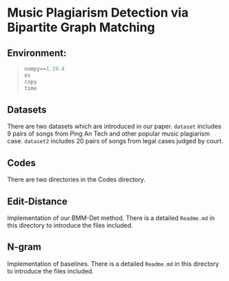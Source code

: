 # Music Plagiarism Detection via Bipartite Graph Matching
## Environment:
>```python
>numpy==1.19.4
>os
>copy
>time
>```
## Datasets

There are two datasets which are introduced in our paper. `dataset` includes 9 pairs of songs from Ping An Tech and other popular music plagiarism case. `dataset2` includes 20 pairs of songs from legal cases judged by court. 
## Codes

There are two directories in the Codes directory.
## Edit-Distance

Implementation of our BMM-Det method. There is a detailed `Readme.md` in this directory to introduce the files included.
## N-gram

Implementation of baselines. There is a detailed `Readme.md` in this directory to introduce the files included.
